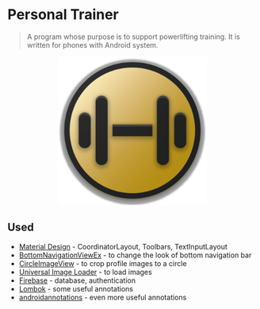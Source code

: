 # Personal Trainer
> A program whose purpose is to support powerlifting training. It is written for phones with Android system.

<p align="center">
  <img width="300" height="300" src="app/src/main/res/drawable/bar_icon.png">
</p>

## Used
+ [Material Design](https://material.io/develop/android/) - CoordinatorLayout, Toolbars, TextInputLayout
+ [BottomNavigationViewEx](https://github.com/ittianyu/BottomNavigationViewEx) - to change the look of bottom navigation bar
+ [CircleImageView](https://github.com/hdodenhof/CircleImageView) - to crop profile images to a circle
+ [Universal Image Loader](https://github.com/nostra13/Android-Universal-Image-Loader) - to load images
+ [Firebase](https://firebase.google.com/) - database, authentication
+ [Lombok](https://projectlombok.org/) - some useful annotations 
+ [androidannotations](https://github.com/androidannotations) - even more useful annotations 
